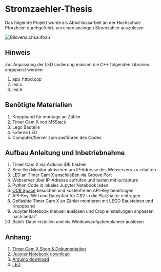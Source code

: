 # Stromzaehler-Thesis 
Das folgende Projekt wurde als Abschlussarbeit an der Hochschule Pforzheim durchgeführt, um einen analogen Stromzähler auszulesen.

![Bildversuchsaufbau](https://github.com/Vaessenlu/Stromzaehler-Thesis/assets/119928392/eadeaf81-7301-438f-9c34-922f3c2bb129)

## Hinweis

Zur Anpassung der LED codierung müssen die C++ folgenden Libraries angepasst werden: 
 
 1. app_httpd.cpp
 2. led.c
 3. led.h

## Benötigte Materialien

1. Kreppband für montage an Zähler
2. Timer Cam X von M5Stack
3. Lego Bauteile
4. Externe LED
5. Computer/Server zum ausführen des Codes


## Aufbau Anleitung und Inbetriebnahme
1. Timer Cam X via Arduino IDE flashen
2. Seriellen Monitor aktivieren um IP-Adresse des Webservers zu erhalten
3. LED an Timer Cam X anschließen via Groove Port
4. Webserver über IP-Adresse aufrufen und testen mit ip/capture
5. Python Code in lokales Jupyter Notebook laden
6. [OCR.Space](https://ocr.space/) besuchen und kostenfreien API-Key beantragen
7. API-Key, Wifi und Dateipfad für CSV in die Platzhalter eintragen
8. Geflashte Timer Cam X an Zähler montieren mit LEGO Bausteinen und Kreppband
9. Jupyter Notebook manuell auslösen und Crop einstellungen anpassen nach bedarf
10. Batch-Datei erstellen und via Windowsaufgabenplanner auslösen    

## Anhang:
1. [Timer Cam X Shop & Dokumentation](https://shop.m5stack.com/products/esp32-psram-timer-camera-x-ov3660?variant=36362228301988)
2. [Jupyter Notebook download](https://jupyter.org/install) 
3. [Arduino download](https://www.arduino.cc/en/software)
4. [LED](https://docs.m5stack.com/en/unit/FlashLight)
